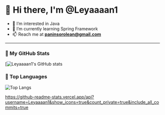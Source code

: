 # 👋 Hi there, I'm @Leyaaaan1

- 👀 I’m interested in Java  
- 🌱 I’m currently learning Spring Framework  
- 📫 Reach me at **paninsorolean@gmail.com**

---

### 🔧 My GitHub Stats
[![Leyaaaan1's GitHub stats](https://github-readme-stats.vercel.app/api?username=Leyaaaan1&show_icons=true&theme=tokyonight&count_private=true&include_all_commits=true)
### 🧠 Top Languages
![Top Langs](https://github-readme-stats.vercel.app/api/top-langs/?username=Leyaaaan1&layout=compact&theme=tokyonight&langs_count=20)

https://github-readme-stats.vercel.app/api?username=Leyaaaan1&show_icons=true&count_private=true&include_all_commits=true



<!---
Leyaaaan1/Leyaaaan1 is a ✨ special ✨ repository because its `README.md` (this file) appears on your GitHub profile.
You can click the Preview link to take a look at your changes.
--->
